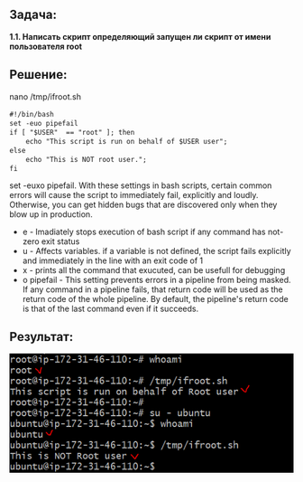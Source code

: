 ## Задача:

**1.1. Написать скрипт определяющий запущен ли скрипт от имени пользователя root**

## Решение:

nano /tmp/ifroot.sh

```
#!/bin/bash
set -euo pipefail
if [ "$USER"  == "root" ]; then
    echo "This script is run on behalf of $USER user";
else
    echo "This is NOT root user.";
fi    
```

set -euxo pipefail.
With these settings in bash scripts, certain common errors will cause the script to immediately fail, explicitly and loudly. Otherwise, you can get hidden bugs that are discovered only when they blow up in production.

- e - Imadiately stops execution of bash script if any command has not-zero exit status
- u - Affects variables. if a variable is not defined, the script fails explicitly and immediately in the line with an exit code of 1
- x - prints all the command that exucuted, can be usefull for debugging
- o pipefail - This setting prevents errors in a pipeline from being masked. If any command in a pipeline fails, that return code will be used as the return code of the whole pipeline. By default, the pipeline's return code is that of the last command even if it succeeds.

## Результат:

![image](img/result.png)


